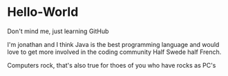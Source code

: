 # Hello-World
Don't mind me, just learning GitHub

I'm jonathan and I think Java is the best programming language and would love to get more involved in the coding community
Half Swede half French. 

Computers rock, that's also true for thoes of you who have rocks as PC's
